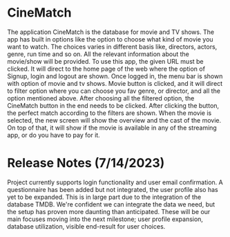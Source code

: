 # CineMatch
The application CineMatch is the database for movie and TV shows. The app has built in options like the option to choose what kind of movie you want to watch. The choices varies in different basis like, directors, actors, genre, run time and so on. All the relevant information about the movie/show will be provided. To use this app, the given URL must be clicked. It will direct to the home page of the web where the option of Signup, login and logout are shown. Once logged in, the menu bar is shown with option of movie and tv shows. Movie button is clicked, and it will direct to filter option where you can choose you fav genre, or director, and all the option mentioned above. After choosing all the filtered option, the CineMatch button in the end needs to be clicked. After clicking the button, the perfect match according to the filters are shown. When the movie is selected, the new screen will show the overview and the cast of the movie. On top of that, it will show if the movie is available in any of the streaming app, or do you have to pay for it.

# Release Notes (7/14/2023)
Project currently supports login functionality and user email confirmation. A questionnaire has been added but not integrated, the user profile also has yet to be expanded. This is in large part due to the integration of the database TMDB. We're confident we can integrate the data we need, but the setup has proven more daunting than anticipated. These will be our main focuses moving into the next milestone; user profile expansion, database utilization, visible end-result for user choices.

